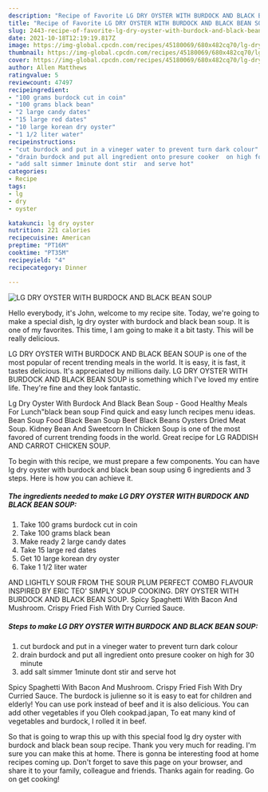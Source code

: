 ```yaml
---
description: "Recipe of Favorite LG DRY OYSTER WITH BURDOCK AND BLACK BEAN SOUP"
title: "Recipe of Favorite LG DRY OYSTER WITH BURDOCK AND BLACK BEAN SOUP"
slug: 2443-recipe-of-favorite-lg-dry-oyster-with-burdock-and-black-bean-soup
date: 2021-10-18T12:19:19.817Z
image: https://img-global.cpcdn.com/recipes/45180069/680x482cq70/lg-dry-oyster-with-burdock-and-black-bean-soup-recipe-main-photo.jpg
thumbnail: https://img-global.cpcdn.com/recipes/45180069/680x482cq70/lg-dry-oyster-with-burdock-and-black-bean-soup-recipe-main-photo.jpg
cover: https://img-global.cpcdn.com/recipes/45180069/680x482cq70/lg-dry-oyster-with-burdock-and-black-bean-soup-recipe-main-photo.jpg
author: Allen Matthews
ratingvalue: 5
reviewcount: 47497
recipeingredient:
- "100 grams burdock cut in coin"
- "100 grams black bean"
- "2 large candy dates"
- "15 large red dates"
- "10 large korean dry oyster"
- "1 1/2 liter water"
recipeinstructions:
- "cut burdock and put in a vineger water to prevent turn dark colour"
- "drain burdock and put all ingredient onto presure cooker  on high for 30 minute"
- "add salt simmer 1minute dont stir  and serve hot"
categories:
- Recipe
tags:
- lg
- dry
- oyster

katakunci: lg dry oyster 
nutrition: 221 calories
recipecuisine: American
preptime: "PT16M"
cooktime: "PT35M"
recipeyield: "4"
recipecategory: Dinner

---
```



![LG DRY OYSTER WITH BURDOCK AND BLACK BEAN SOUP](https://img-global.cpcdn.com/recipes/45180069/680x482cq70/lg-dry-oyster-with-burdock-and-black-bean-soup-recipe-main-photo.jpg)

Hello everybody, it's John, welcome to my recipe site. Today, we're going to make a special dish, lg dry oyster with burdock and black bean soup. It is one of my favorites. This time, I am going to make it a bit tasty. This will be really delicious.

LG DRY OYSTER WITH BURDOCK AND BLACK BEAN SOUP is one of the most popular of recent trending meals in the world. It is easy, it is fast, it tastes delicious. It's appreciated by millions daily. LG DRY OYSTER WITH BURDOCK AND BLACK BEAN SOUP is something which I've loved my entire life. They're fine and they look fantastic.

Lg Dry Oyster With Burdock And Black Bean Soup - Good Healthy Meals For Lunch"black bean soup Find quick and easy lunch recipes menu ideas. Bean Soup Food Black Bean Soup Beef Black Beans Oysters Dried Meat Soup. Kidney Bean And Sweetcorn In Chicken Soup is one of the most favored of current trending foods in the world. Great recipe for LG RADDISH AND CARROT CHICKEN SOUP.


To begin with this recipe, we must prepare a few components. You can have lg dry oyster with burdock and black bean soup using 6 ingredients and 3 steps. Here is how you can achieve it.

<!--inarticleads1-->

##### The ingredients needed to make LG DRY OYSTER WITH BURDOCK AND BLACK BEAN SOUP:

1. Take 100 grams burdock cut in coin
1. Take 100 grams black bean
1. Make ready 2 large candy dates
1. Take 15 large red dates
1. Get 10 large korean dry oyster
1. Take 1 1/2 liter water


AND LIGHTLY SOUR FROM THE SOUR PLUM PERFECT COMBO FLAVOUR INSPIRED BY ERIC TEO&#39; SIMPLY SOUP COOKING. DRY OYSTER WITH BURDOCK AND BLACK BEAN SOUP. Spicy Spaghetti With Bacon And Mushroom. Crispy Fried Fish With Dry Curried Sauce. 

<!--inarticleads2-->

##### Steps to make LG DRY OYSTER WITH BURDOCK AND BLACK BEAN SOUP:

1. cut burdock and put in a vineger water to prevent turn dark colour
1. drain burdock and put all ingredient onto presure cooker  on high for 30 minute
1. add salt simmer 1minute dont stir  and serve hot


Spicy Spaghetti With Bacon And Mushroom. Crispy Fried Fish With Dry Curried Sauce. The burdock is julienne so it is easy to eat for children and elderly! You can use pork instead of beef and it is also delicious. You can add other vegetables if you Oleh cookpad.japan, To eat many kind of vegetables and burdock, I rolled it in beef. 

So that is going to wrap this up with this special food lg dry oyster with burdock and black bean soup recipe. Thank you very much for reading. I'm sure you can make this at home. There is gonna be interesting food at home recipes coming up. Don't forget to save this page on your browser, and share it to your family, colleague and friends. Thanks again for reading. Go on get cooking!
